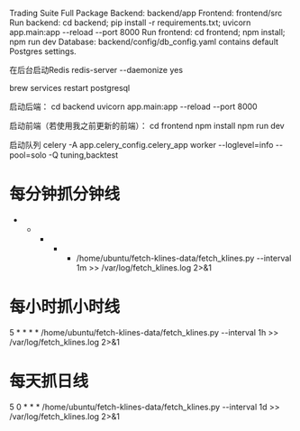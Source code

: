 Trading Suite Full Package
Backend: backend/app
Frontend: frontend/src
Run backend: cd backend; pip install -r requirements.txt; uvicorn app.main:app --reload --port 8000
Run frontend: cd frontend; npm install; npm run dev
Database: backend/config/db_config.yaml contains default Postgres settings.

在后台启动Redis
redis-server --daemonize yes 

brew services restart postgresql


启动后端：
cd backend
uvicorn app.main:app --reload --port 8000


启动前端（若使用我之前更新的前端）：
cd frontend
npm install
npm run dev

启动队列
celery -A app.celery_config.celery_app worker --loglevel=info --pool=solo -Q tuning,backtest


# 每分钟抓分钟线
* * * * * /home/ubuntu/fetch-klines-data/fetch_klines.py --interval 1m >> /var/log/fetch_klines.log 2>&1

# 每小时抓小时线
5 * * * * /home/ubuntu/fetch-klines-data/fetch_klines.py --interval 1h >> /var/log/fetch_klines.log 2>&1

# 每天抓日线
5 0 * * * /home/ubuntu/fetch-klines-data/fetch_klines.py --interval 1d >> /var/log/fetch_klines.log 2>&1
